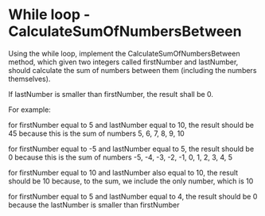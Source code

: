 # While loop - CalculateSumOfNumbersBetween
Using the while loop, implement the CalculateSumOfNumbersBetween method, which given two integers called firstNumber and lastNumber, should calculate the sum of numbers between them (including the numbers themselves).



If lastNumber is smaller than firstNumber, the result shall be 0.

For example:

for firstNumber equal to 5 and lastNumber equal to 10, the result should be 45 because this is the sum of numbers 5, 6, 7, 8, 9, 10

for firstNumber equal to -5 and lastNumber equal to 5, the result should be 0 because this is the sum of numbers -5, -4, -3, -2, -1, 0, 1, 2, 3, 4, 5

for firstNumber equal to 10 and lastNumber also equal to 10, the result should be 10 because, to the sum, we include the only number, which is 10

for firstNumber equal to 5 and lastNumber equal to 4, the result should be 0 because the lastNumber is smaller than firstNumber

